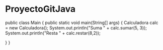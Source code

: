 # ProyectoGitJava

public class Main {
  public static void main(String[] args) {
      Calculadora calc = new Calculadora();
      System.out.println("Suma " + calc.sumar(5, 3));
      System.out.println("Resta " + calc.restar(8,2));

      
  }
}
